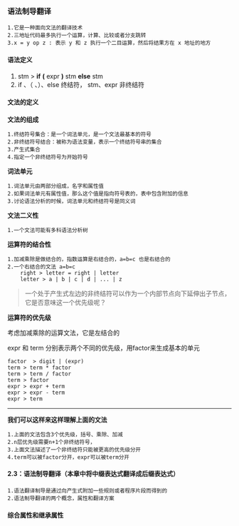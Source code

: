### 语法制导翻译

    1.它是一种面向文法的翻译技术
    2.三地址代码最多执行一个运算，计算、比较或者分支跳转
    3.x = y op z : 表示 y 和 z 执行一个二目运算，然后将结果方在 x 地址的地方


#### 语法定义

1. stm > **if** **(** expr **)** stm **else** stm
2. if 、（ 、）、else 终结符， stm、expr 非终结符

#### 文法的定义

**文法的组成**
    
    1.终结符号集合：是一个词法单元，是一个文法最基本的符号
    2.非终结符号结合：被称为语法变量，表示一个终结符号串的集合
    3.产生式集合
    4.指定一个非终结符号为开始符号

**词法单元**

    1.词法单元由两部分组成，名字和属性值
    2.如果词法单元有属性值，那么这个值是指向符号表的，表中包含附加的信息
    3.讨论语法分析的时候，词法单元和终结符号是同义词

**文法二义性**

    1.一个文法可能有多科语法分析树

**运算符的结合性**

    1.加减乘除是做结合的，指数运算是右结合的，a=b=c 也是右结合的
    2.一个右结合的文法 a=b=c
        right > letter = right | letter
        letter > a | b | c | d | ... | z
    
> 一个处于产生式左边的非终结符可以作为一个内部节点向下延伸出子节点，它是否意味这一个优先级呢？

**运算符的优先级**

考虑加减乘除的运算文法，它是左结合的

expr 和 term 分别表示两个不同的优先级，用factor来生成基本的单元

    factor  > digit | (expr)
    term > term * factor
    term > term / factor
    term > factor
    expr > expr + term
    expr > expr - term
    expr > term

****

**我们可以这样来这样理解上面的文法**

    1.上面的文法包含3个优先级，括号、乘除、加减
    2.n层优先级需要n+1个非终结符号，
    3.上面文法描述了一个非终结符只能被更高的优先级分开
    4.term可以被factor分开，expr可以被term分开

#### 2.3：语法制导翻译（本章中将中缀表达式翻译成后缀表达式）

    1.语法翻译制导是通过向产生式附加一些规则或者程序片段而得到的
    2.语法制导翻译的两个概念，属性和翻译方案

#### 综合属性和继承属性